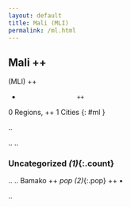 ```yaml
---
layout: default
title: Mali (MLI)
permalink: /ml.html
---
```



## Mali   ++
(MLI)  ++
-                     ++
0 Regions, ++
1 Cities
{: #ml }

.. 




.. 
.. 


### Uncategorized _(1)_{:.count}


..
..
Bamako  ++
 _pop (2)_{:.pop} ++
•




.. 
 
